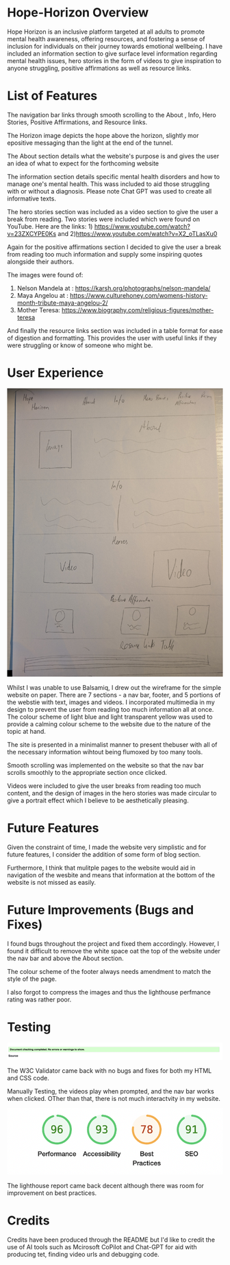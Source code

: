 # Hope-Horizon Overview
Hope Horizon is an inclusive platform targeted at all adults to promote mental health awareness, offering resources, and fostering a sense of inclusion for individuals on their journey towards emotional wellbeing. I have included an information section to give surface level information regarding mental health issues, hero stories in the form of videos to give inspiration to anyone struggling, positive affirmations as well as resource links. 

# List of Features 

The navigation bar links through smooth scrolling to the About , Info, Hero Stories, Positive Affirmations, and Resource links.

The Horizon image depicts the hope above the horizon, slightly mor epositive messaging than the light at the end of the tunnel.

The About section details what the website's purpose is and gives the user an idea of what to expect for the forthcoming website

The information section details specific mental health disorders and how to manage one's mental health. This wass included to aid those struggling with or without a diagnosis. Please note Chat GPT was used to create all informative texts. 

The hero stories section was included as a video section to give the user a break from reading. Two stories were included which were found on YouTube. Here are the links: 1) https://www.youtube.com/watch?v=23ZXCYPE0Ks and 2)https://www.youtube.com/watch?v=X2_oTLasXu0

Again for the positive affirmations section I decided to give the user a break from reading too much information and supply some inspiring quotes alongside their authors. 

The images were found of:

1) Nelson Mandela at : https://karsh.org/photographs/nelson-mandela/
2) Maya Angelou at : https://www.culturehoney.com/womens-history-month-tribute-maya-angelou-2/
3) Mother Teresa: https://www.biography.com/religious-figures/mother-teresa

And finally the resource links section was included in a table format for ease of digestion and formatting. This provides the user with useful links if they were struggling or know of someone who might be. 

# User Experience 
![alt text](images/wireframe.jpg)

Whilst I was unable to use Balsamiq, I drew out the wireframe for the simple website on paper. There are 7 sections - a nav bar, footer, and 5 portions of the webstie with text, images and videos. I incorporated multimedia in my design to prevent the user from reading too much information all at once. The colour scheme of light blue and light transparent yellow was used to provide a calming colour scheme to the website due to the nature of the topic at hand. 

The site is presented in a minimalist manner to present thebuser with all of the necessary information wihtout being flumoxed by too many tools. 

Smooth scrolling was implemented on the website so that the nav bar scrolls smoothly to the appropriate section once clicked.

Videos were included to give the user breaks from reading too much content, and the design of images in the hero stories was made circular to give a portrait effect which I believe to be aesthetically pleasing. 

# Future Features

Given the constraint of time, I made the website very simplistic and for future features, I consider the addition of some form of blog section. 

Furthermore, I think that mulitple pages to the website would aid in navigation of the wesbite and means that information at the bottom of the website is not missed as easily. 

# Future Improvements (Bugs and Fixes)

I found bugs throughout the project and fixed them accordingly. However, I found it difficult to remove the white space oat the top of the website under the nav bar and above the About section. 

The colour scheme of the footer always needs amendment to match the style of the page. 

I also forgot to compress the images and thus the lighthouse perfmance rating was rather poor. 



# Testing 
![alt text](<images/Screenshot 2024-11-27 at 12.14.09.png>)

The W3C Validator came back with no bugs and fixes for both my HTML and CSS code. 

Manually Testing, the videos play when prompted, and the nav bar works when clicked. OTher than that, there is not much interactvity in my website. 

![alt text](<images/Screenshot 2024-11-27 at 13.05.32.png>)

The lighthouse report came back decent although there was room for improvement on best practices.

# Credits 

Credits have been produced through the README but I'd like to credit the use of AI tools such as Mcirosoft CoPilot and Chat-GPT for aid with producing tet, finding video urls and debugging code. 
